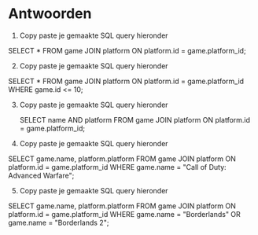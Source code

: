 # Antwoorden

1. Copy paste je gemaakte SQL query hieronder

SELECT * FROM game JOIN platform ON platform.id = game.platform_id;
   
2. Copy paste je gemaakte SQL query hieronder

SELECT * FROM game JOIN platform ON platform.id = game.platform_id WHERE game.id <= 10;
   
3. Copy paste je gemaakte SQL query hieronder
   
   SELECT name AND platform FROM game JOIN platform ON platform.id = game.platform_id;

4. Copy paste je gemaakte SQL query hieronder

SELECT game.name, platform.platform FROM game JOIN platform ON platform.id = game.platform_id WHERE game.name = "Call of Duty: Advanced Warfare";
   
5. Copy paste je gemaakte SQL query hieronder

SELECT game.name, platform.platform FROM game JOIN platform ON platform.id = game.platform_id WHERE game.name = "Borderlands" OR game.name = "Borderlands 2";
